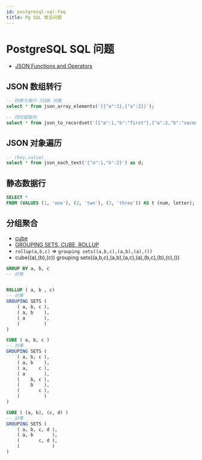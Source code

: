 ```yaml
---
id: postgresql-sql-faq
title: Pg SQL 常见问题
---
```


# PostgreSQL SQL 问题
* [JSON Functions and Operators](https://www.postgresql.org/docs/current/functions-json.html)

## JSON 数组转行

```sql
-- 转换为单行 JSON 对象
select * from json_array_elements('[{"a":1},{"a":2}]');

-- 同时提取列
select * from json_to_recordset('[{"a":1,"b":"first"},{"a":2,"b":"second"}]') as (a int, b text);
```

## JSON 对象遍历

```sql
-- (key,value)
select * from json_each_text('{"a":1,"b":2}') as d;
```

## 静态数据行

```sql
SELECT *
FROM (VALUES (1, 'one'), (2, 'two'), (3, 'three')) AS t (num, letter);
```

## 分组聚合
* [cube](https://www.postgresql.org/docs/current/cube.html)
* [GROUPING SETS, CUBE, ROLLUP](https://www.postgresql.org/docs/devel/queries-table-expressions.html#QUERIES-GROUPING-SETS)
* `rollup(a,b,c)` => `grouping sets((a,b,c),(a,b),(a),())`
* cube((a),(b),(c))  grouping sets((a,b,c),(a,b),(a,c),(a),(b,c),(b),(c),()) 

```sql
GROUP BY a, b, c
-- 对等


ROLLUP ( a, b , c)
-- 对等
GROUPING SETS (
    ( a, b, c ),
    ( a, b    ),
    ( a       ),
    (         )
)

CUBE ( a, b, c )
-- 对等
GROUPING SETS (
    ( a, b, c ),
    ( a, b    ),
    ( a,    c ),
    ( a       ),
    (    b, c ),
    (    b    ),
    (       c ),
    (         )
)

CUBE ( (a, b), (c, d) )
-- 对等
GROUPING SETS (
    ( a, b, c, d ),
    ( a, b       ),
    (       c, d ),
    (            )
)
```
